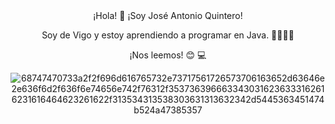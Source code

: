 <div align=center>
¡Hola! 👋 ¡Soy José Antonio Quintero!

Soy de Vigo y estoy aprendiendo a programar en Java. 🌱🌱🌱🌱

¡Nos leemos! :blush: :computer:

![68747470733a2f2f696d616765732e73717561726573706163652d63646e2e636f6d2f636f6e74656e742f76312f3537363966633430316236333162616231616464623261622f313534313538303631313632342d5445363451474b524a47385357](https://github.com/Joseaquinterom/Joseaquinterom/assets/19141973/faed6747-9bac-4814-a33e-e0e44a46879b)
  
</div>
